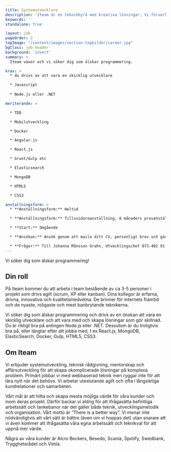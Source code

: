 ```yaml
---
title: Systemutvecklare
description: 'Iteam är en teknikbyrå med kreativa lösningar. Vi förverkligar dina idéer.'
keywords: ''
standalone: true

layout: job
pageOrder: 2
topImage: "/content/images/section-topbilder/career.jpg"
bgClass: job-header
background: 'invert'
summary: >
  Iteam växer och vi söker dig som älskar programmering. 

krav: >
  * du drivs av att vara en skicklig utvecklare

  * Javascript
  
  * Node.js eller .NET

meriterande: >

  * TDD

  * Mobilutveckling

  * Docker

  * Angular.js

  * React.js

  * Grunt/Gulp etc

  * Elasticsearch

  * MongoDB

  * HTML5

  * CSS3

anstallningsform: >
  * **Anställningsform:** Heltid

  * **Anställningsform:** Tillsvidareanställning, 6 månaders provanställning, sedan fast anställning.

  * **Start:** Omgående

  * **Ansökan:** Ansök genom att maila ditt CV, personligt brev och gärna en länk till ditt github-konto till [maria.carroll@iteam.se](mailto:maria.carroll@iteam.se)

  * **Frågor:** Till Johanna Månsson Grahn, Utvecklingschef 073-402 91 12
---
```


Vi söker dig som älskar programmering!

## Din roll ##

På Iteam kommer du att arbeta i team bestående av ca 3-5 personer i projekt som drivs agilt (scrum, XP eller kanban). Dina kollegor är erfarna, drivna, innovativa och kvalitetsmedvetna. De brinner för internets framtid och de nyaste, roligaste och mest banbrytande teknikerna.

Vi söker dig som älskar programmering och drivs av en önskan att vara en skicklig utvecklare och att vara med och skapa lösningar som gör skillnad. Du är riktigt bra på antingen Node.js eller .NET. Dessutom är du troligtvis bra på, eller längtar efter att jobba med, t ex React.js, MongoDB, ElasticSearch, Docker, Gulp, HTML5, CSS3. 

## Om Iteam

Vi erbjuder systemutveckling, teknisk rådgivning, mentorskap och affärsutveckling för att skapa okomplicerade lösningar på komplexa problem. Primärt jobbar vi med webbaserad teknik men ryggar inte för att lära nytt när det behövs. Vi arbetar uteslutande agilt och ofta i långsiktiga kundrelationer och samarbeten.

Vårt mål är att hitta och skapa mesta möjliga värde för våra kunder och inom deras projekt. Därför backar vi aldrig för att ifrågasätta befintliga arbetssätt och tankebanor när det gäller både teknik, utvecklingsmetodik och organisation. Vårt motto är “There is a better way”. Vi menar inte nödvändigtvis att vårt sätt är bättre (även om vi hoppas det) utan snarare att vi även kommer att ifrågasätta våra egna arbetssätt och teknikval för att uppnå mer värde.

Några av våra kunder är Alcro Beckers, Besedo, Scania, Spotify, Swedbank, Trygghetsrådet och Vimla.